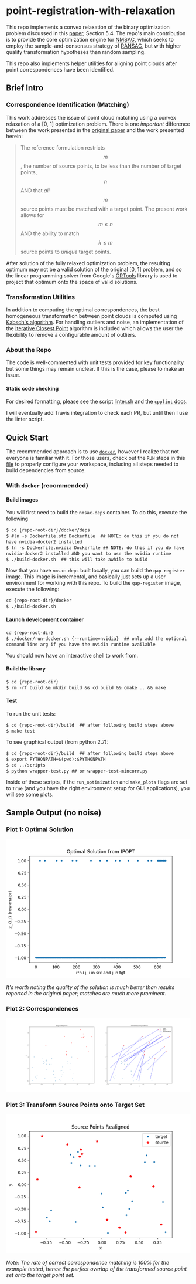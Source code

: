 # point-registration-with-relaxation
This repo implements a convex relaxation of the binary optimization problem discussed in this [paper](http://citeseerx.ist.psu.edu/viewdoc/download?doi=10.1.1.140.910&rep=rep1&type=pdf), Section 5.4.  The repo's main contribution is to provide the core optimization engine for [NMSAC](https://github.com/jwdinius/nmsac), which seeks to employ the sample-and-consensus strategy of [RANSAC](https://en.wikipedia.org/wiki/Random_sample_consensus), but with higher quality transformation hypotheses than random sampling.

This repo also implements helper utilities for aligning point clouds after point correspondences have been identified.

## Brief Intro
### Correspondence Identification (Matching)
This work addresses the issue of point cloud matching using a convex relaxation of a \[0, 1\] optimization problem.  There is one _important_ difference between the work presented in the [original paper](http://citeseerx.ist.psu.edu/viewdoc/download?doi=10.1.1.140.910&rep=rep1&type=pdf) and the work presented herein:

> The reference formulation restricts $$m$$, the number of source points, to be less than the number of target points, $$n$$ AND that _all_ $$m$$ source points must be matched with a target point.  The present work allows for $$m \le n$$ AND the ability to match $$k \le m$$ source points to _unique_ target points.

After solution of the fully relaxed optimization problem, the resulting optimum may not be a valid solution of the original \[0, 1\] problem, and so the linear programming solver from Google's [ORTools](https://developers.google.com/optimization) library is used to project that optimum onto the space of valid solutions.

### Transformation Utilities
In addition to computing the optimal correspondences, the best homogeneous transformation between point clouds is computed using [Kabsch's algorithm](https://en.wikipedia.org/wiki/Kabsch_algorithm).  For handling outliers and noise, an implementation of the [Iterative Closest Point](https://en.wikipedia.org/wiki/Iterative_closest_point) algorithm is included which allows the user the flexibility to remove a configurable amount of outliers.

### About the Repo
The code is well-commented with unit tests provided for key functionality but some things may remain unclear.  If this is the case, please to make an issue.

#### Static code checking
For desired formatting, please see the script [linter.sh](scripts/linter.sh) and the [`cpplint` docs](https://github.com/cpplint/cpplint).

I will eventually add Travis integration to check each PR, but until then I use the linter script.

## Quick Start

The recommended approach is to use [`docker`](https://docs.docker.com/install/linux/docker-ce/ubuntu/), however I realize that not everyone is familiar with it.  For those users, check out the `RUN` steps in this [file](docker/deps/Dockerfile.std) to properly configure your workspace, including all steps needed to build dependencies from source.

### With `docker` (recommended)
#### Build images
You will first need to build the `nmsac-deps` container.  To do this, execute the following

```shell
$ cd {repo-root-dir}/docker/deps
$ #ln -s Dockerfile.std Dockerfile  ## NOTE: do this if you do not have nvidia-docker2 installed
$ ln -s Dockerfile.nvidia Dockerfile ## NOTE: do this if you do have nvidia-docker2 installed AND you want to use the nvidia runtime
$ ./build-docker.sh  ## this will take awhile to build
```

Now that you have `nmsac-deps` built locally, you can build the `qap-register` image.  This image is incremental, and basically just sets up a user environment for working with this repo.  To build the `qap-register` image, execute the following:

```shell
cd {repo-root-dir}/docker
$ ./build-docker.sh
```

#### Launch development container

```shell
cd {repo-root-dir}
$ ./docker/run-docker.sh {--runtime=nvidia}  ## only add the optional command line arg if you have the nvidia runtime available
```

You should now have an interactive shell to work from.

#### Build the library

```shell
$ cd {repo-root-dir}
$ rm -rf build && mkdir build && cd build && cmake .. && make
```
#### Test

To run the unit tests:

```shell
$ cd {repo-root-dir}/build  ## after following build steps above
$ make test
```

To see graphical output (from python 2.7):

```shell
$ cd {repo-root-dir}/build  ## after following build steps above
$ export PYTHONPATH=$(pwd):$PYTHONPATH
$ cd ../scripts
$ python wrapper-test.py ## or wrapper-test-mincorr.py
```

Inside of these scripts, if the `run_optimization` and `make_plots` flags are set to `True` (and you have the right environment setup for GUI applications), you will see some plots.

## Sample Output (no noise)

### Plot 1:  Optimal Solution
![](./figures/solution-nonoise.png)

_It's worth noting the quality of the solution is much better than results reported in the original paper; matches are much more prominent._

### Plot 2: Correspondences
![](./figures/correspondences-nonoise.png)

### Plot 3: Transform Source Points onto Target Set
![](./figures/transformation-nonoise.png)

_Note: The rate of correct correspondence matching is 100% for the example tested, hence the perfect overlap of the transformed source point set onto the target point set._
